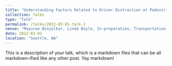 ```yaml
---
title: "Understanding Factors Related to Driver Distraction at Pedestrian Crosswalks"
collection: talks
type: "Talk"
permalink: /talks/2012-03-01-talk-1
venue: "Mayuree Binjolkar, Linda Boyle, In-preparation, Transportation Research – Part F"
date: 2012-03-01
location: "Seattle, WA"
---
```


This is a description of your talk, which is a markdown files that can be all markdown-ified like any other post. Yay markdown!
